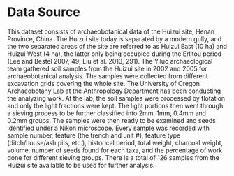 # Data Source

This dataset consists of archaeobotanical data of the Huizui site, Henan Province, China. The Huizui site today is separated by a modern gully, and the two separated areas of the site are referred to as Huizui East (10 ha) and Huizui West (4 ha), the latter only being occupied during the Erlitou period (Lee and Bestel 2007, 49; Liu et al. 2013, 291). The Yiluo archaeological team gathered soil samples from the Huizui site in 2002 and 2005 for archaeobotanical analysis. The samples were collected from different excavation grids covering the whole site. The University of Oregon Archaeobotany Lab at the Anthropology Department has been conducting the analyzing work. At the lab, the soil samples were processed by flotation and only the light fractions were kept. The light portions then went through a sieving process to be further classified into 2mm, 1mm, 0.4mm and 0.2mm groups. The samples were then ready to be examined and seeds identified under a Nikon microscope. Every sample was recorded with sample number, feature (the trench and unit #), feature type (ditch/house/ash pits, etc.), historical period, total weight, charcoal weight, volume, number of seeds found for each taxa, and the percentage of work done for different sieving groups. There is a total of 126 samples from the Huizui site available to be used for further analysis. 